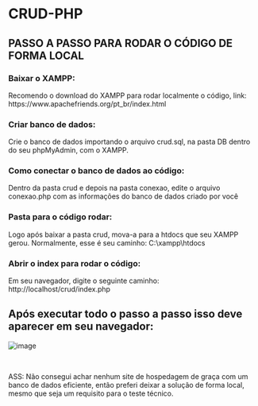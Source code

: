 # CRUD-PHP

<h2>PASSO A PASSO PARA RODAR O CÓDIGO DE FORMA LOCAL</h2>

<h3>Baixar o XAMPP:</h3>
<p>Recomendo o download do XAMPP para rodar localmente o código, link: https://www.apachefriends.org/pt_br/index.html</p>

<h3>Criar banco de dados:</h3>

<p>Crie o banco de dados importando o arquivo crud.sql, na pasta DB dentro do seu phpMyAdmin, com o XAMPP.</p>

<h3>Como conectar o banco de dados ao código:</h3>
<p>Dentro da pasta crud e depois na pasta conexao, edite o arquivo conexao.php com as informações do banco de dados criado por você</p>

<h3>Pasta para o código rodar:</h3>

<p>Logo após baixar a pasta crud, mova-a para a htdocs que seu XAMPP gerou. Normalmente, esse é seu caminho: C:\xampp\htdocs</p>

<h3>Abrir o index para rodar o código:</h3>

<p>Em seu navegador, digite o seguinte caminho: http://localhost/crud/index.php</p>

<h2>Após executar todo o passo a passo isso deve aparecer em seu navegador:</h2>

![image](https://github.com/user-attachments/assets/7c12fb3d-ce96-41e2-b726-e0dbceb25496)

<br>
<p>ASS: Não consegui achar nenhum site de hospedagem de graça com um banco de dados eficiente, então preferi deixar a solução de forma local, mesmo que seja um requisito para o teste técnico. </p>
